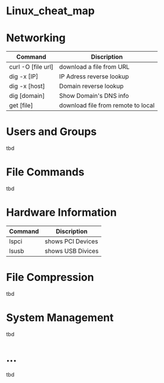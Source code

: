 # Linux_cheat_map

# Networking

|Command |Discription |
|-----------|--|
|curl -O [file url] | download a file from URL |
|dig -x [IP]        | IP Adress reverse lookup |
|dig -x [host]      | Domain reverse lookup    |
|dig [domain]       | Show Domain's DNS info   |
|get [file]         | download file from remote to local|

# Users and Groups
tbd

# File Commands
tbd

# Hardware Information
|Command | Discription |
|------------|---|
|lspci |shows PCI Devices |
|lsusb |shows USB Divices


# File Compression
tbd

# System Management
tbd

# ...
tbd
